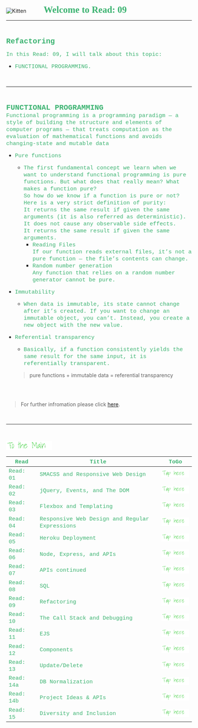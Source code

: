 <img src="https://asac.ltuc.com/wp-content/themes/asac/images/logo.png" alt="Kitten"
	title="LTUC-Abdul Aziz Al Ghurair School of Advanced Computing" width="200" />  &nbsp;&nbsp;&nbsp;&nbsp;&nbsp;&nbsp;&nbsp;&nbsp;&nbsp;&nbsp; <span style="font-family:Papyrus; font-size:25px;color:rgb(60, 179, 113)">**Welcome to Read: 09**</span>

---
<br>

<span style="font-family:Courier New; font-size:20px;color:rgb(60, 179, 113)"> **Refactoring** </span>


<span style="font-family:Courier New; font-size:15px;color:rgb(60, 179, 113)">In this Read: 09, I will talk about this topic: 
</span>
- <span style="font-family:Courier New; font-size:15px;color:rgb(60, 179, 113)">FUNCTIONAL PROGRAMMING.
<br>

---
<br>

<span style="font-family:Courier New; font-size:20px;color:rgb(60, 179, 113)">**FUNCTIONAL PROGRAMMING** </span><br>
<span style="font-family:Courier New; font-size:15px;color:rgb(60, 179, 113)">Functional programming is a programming paradigm — a style of building the structure and elements of computer programs — that treats computation as the evaluation of mathematical functions and avoids changing-state and mutable data<br>
</span> 

- <span style="font-family:Courier New; font-size:15px;color:rgb(60, 179, 113)">Pure functions</span><br>


    - <span style="font-family:Courier New; font-size:15px;color:rgb(60, 179, 113)">The first fundamental concept we learn when we want to understand functional programming is pure functions. But what does that really mean? What makes a function pure? <br> 
    So how do we know if a function is pure or not? Here is a very strict definition of purity: <br>
    It returns the same result if given the same arguments (it is also referred as deterministic). <br>
    It does not cause any observable side effects. <br>
    It returns the same result if given the same arguments.</span><br>
        - <span style="font-family:Courier New; font-size:15px;color:rgb(60, 179, 113)">Reading Files <br> If our function reads external files, it’s not a pure function — the file’s contents can change.</span><br>
        - <span style="font-family:Courier New; font-size:15px;color:rgb(60, 179, 113)">Random number generation <br> Any function that relies on a random number generator cannot be pure.</span><br>        

- <span style="font-family:Courier New; font-size:15px;color:rgb(60, 179, 113)">Immutability</span><br>


    - <span style="font-family:Courier New; font-size:15px;color:rgb(60, 179, 113)">When data is immutable, its state cannot change after it’s created. If you want to change an immutable object, you can’t. Instead, you create a new object with the new value.</span><br>

- <span style="font-family:Courier New; font-size:15px;color:rgb(60, 179, 113)">Referential transparency</span><br>


    - <span style="font-family:Courier New; font-size:15px;color:rgb(60, 179, 113)">Basically, if a function consistently yields the same result for the same input, it is referentially transparent. <br>
    > pure functions + immutable data = referential transparency</span><br>

<br><br>

> For further infromation please click [here](https://medium.com/the-renaissance-developer/concepts-of-functional-programming-in-javascript-6bc84220d2aa).

<br>

---
<br>

[<img src="assets/main.gif">](README)
<br>

| <span style="font-family:Courier New; font-size:15px;color:rgb(60, 179, 113)"> **Read** </span> |  <span style="font-family:Courier New; font-size:15px;color:rgb(60, 179, 113)"> **Title** </span>  |   <span style="font-family:Courier New; font-size:15px;color:rgb(60, 179, 113)"> **ToGo** </span>  |
| ----------- | ----------- | ----------- |
| <span style="font-family:Courier New; font-size:15px;color:rgb(60, 179, 113)"> Read: 01 </span>      | <span style="font-family:Courier New; font-size:15px;color:rgb(60, 179, 113)"> SMACSS and Responsive Web Design </span>       |[<img src="assets/taphere.gif">](class-01)|
| <span style="font-family:Courier New; font-size:15px;color:rgb(60, 179, 113)"> Read: 02 </span>      | <span style="font-family:Courier New; font-size:15px;color:rgb(60, 179, 113)"> jQuery, Events, and The DOM </span>       |[<img src="assets/taphere.gif">](class-02)|
| <span style="font-family:Courier New; font-size:15px;color:rgb(60, 179, 113)"> Read: 03 </span>      | <span style="font-family:Courier New; font-size:15px;color:rgb(60, 179, 113)"> Flexbox and Templating </span>       |[<img src="assets/taphere.gif">](class-03)|
| <span style="font-family:Courier New; font-size:15px;color:rgb(60, 179, 113)"> Read: 04 </span>      | <span style="font-family:Courier New; font-size:15px;color:rgb(60, 179, 113)"> Responsive Web Design and Regular Expressions </span>       |[<img src="assets/taphere.gif">](class-04)|
| <span style="font-family:Courier New; font-size:15px;color:rgb(60, 179, 113)"> Read: 05 </span>      | <span style="font-family:Courier New; font-size:15px;color:rgb(60, 179, 113)"> Heroku Deployment </span>       |[<img src="assets/taphere.gif">](class-05)|
| <span style="font-family:Courier New; font-size:15px;color:rgb(60, 179, 113)"> Read: 06 </span>      | <span style="font-family:Courier New; font-size:15px;color:rgb(60, 179, 113)"> Node, Express, and APIs </span>       |[<img src="assets/taphere.gif">](class-06)|
| <span style="font-family:Courier New; font-size:15px;color:rgb(60, 179, 113)"> Read: 07 </span>      | <span style="font-family:Courier New; font-size:15px;color:rgb(60, 179, 113)"> APIs continued </span>       |[<img src="assets/taphere.gif">](class-07)|
| <span style="font-family:Courier New; font-size:15px;color:rgb(60, 179, 113)"> Read: 08 </span>      | <span style="font-family:Courier New; font-size:15px;color:rgb(60, 179, 113)"> SQL </span>       |[<img src="assets/taphere.gif">](class-08)|
| <span style="font-family:Courier New; font-size:15px;color:rgb(60, 179, 113)"> Read: 09 </span>      | <span style="font-family:Courier New; font-size:15px;color:rgb(60, 179, 113)"> Refactoring </span>       |[<img src="assets/taphere.gif">](class-09)|
| <span style="font-family:Courier New; font-size:15px;color:rgb(60, 179, 113)"> Read: 10 </span>      | <span style="font-family:Courier New; font-size:15px;color:rgb(60, 179, 113)"> The Call Stack and Debugging </span>       |[<img src="assets/taphere.gif">](class-10)|
| <span style="font-family:Courier New; font-size:15px;color:rgb(60, 179, 113)"> Read: 11 </span>      | <span style="font-family:Courier New; font-size:15px;color:rgb(60, 179, 113)"> EJS </span>       |[<img src="assets/taphere.gif">](class-11)|
| <span style="font-family:Courier New; font-size:15px;color:rgb(60, 179, 113)"> Read: 12 </span>      | <span style="font-family:Courier New; font-size:15px;color:rgb(60, 179, 113)"> Components </span>       |[<img src="assets/taphere.gif">](class-12f)|
| <span style="font-family:Courier New; font-size:15px;color:rgb(60, 179, 113)"> Read: 13 </span>      | <span style="font-family:Courier New; font-size:15px;color:rgb(60, 179, 113)"> Update/Delete </span>       |[<img src="assets/taphere.gif">](class-13)|
| <span style="font-family:Courier New; font-size:15px;color:rgb(60, 179, 113)"> Read: 14a </span>      | <span style="font-family:Courier New; font-size:15px;color:rgb(60, 179, 113)"> DB Normalization </span>       |[<img src="assets/taphere.gif">](class-14a)|
| <span style="font-family:Courier New; font-size:15px;color:rgb(60, 179, 113)"> Read: 14b </span>      | <span style="font-family:Courier New; font-size:15px;color:rgb(60, 179, 113)"> Project Ideas & APIs </span>       |[<img src="assets/taphere.gif">](class-14b)|
| <span style="font-family:Courier New; font-size:15px;color:rgb(60, 179, 113)"> Read: 15 </span>      | <span style="font-family:Courier New; font-size:15px;color:rgb(60, 179, 113)"> Diversity and Inclusion </span>       |[<img src="assets/taphere.gif">](class-14b)|




